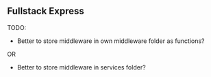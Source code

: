 ## Fullstack Express 

TODO:
* Better to store middleware in own middleware folder as functions?

OR

* Better to store middleware in services folder?